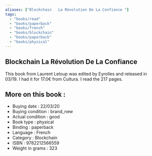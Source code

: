 ```yaml
---
aliases: ["Blockchain   La Révolution De La Confiance "] 
tags: 
  - "books/read" 
  - "books/paperback" 
  - "books/french"
  - "books/blockchain"
  - "books/paperback"
  - "books/physical"
---
```



## Blockchain   La Révolution De La Confiance 
This book from Laurent Leloup  was edited by Eyrolles and released in 03/19. I had it for 17.0€ from Cultura. I read the 217 pages.

## More on this book :
- Buying date : 22/03/20
- Buying condition : brand_new
- Actual condition : good
- Book type : physical
- Binding : paperback
- Language : French
- Category : Blockchain
- ISBN : 9782212566559
- Weight in grams : 323
